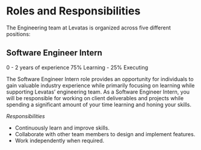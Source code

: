 # Roles and Responsibilities

The Engineering team at Levatas is organized across five different positions:

## Software Engineer Intern
0 - 2 years of experience
75% Learning - 25% Executing

The Software Engineer Intern role provides an opportunity for individuals to gain valuable industry experience while primarily focusing on learning while supporting Levatas’ engineering team. As a Software Engineer Intern, you will be responsible for working on client deliverables and projects while spending a significant amount of your time learning and honing your skills.

_Responsibilities_
* Continuously learn and improve skills.
* Collaborate with other team members to design and implement features.
* Work independently when required.
